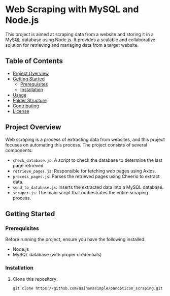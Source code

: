 # Web Scraping with MySQL and Node.js

This project is aimed at scraping data from a website and storing it in a MySQL database using Node.js. It provides a scalable and collaborative solution for retrieving and managing data from a target website.

## Table of Contents

- [Project Overview](#project-overview)
- [Getting Started](#getting-started)
  - [Prerequisites](#prerequisites)
  - [Installation](#installation)
- [Usage](#usage)
- [Folder Structure](#folder-structure)
- [Contributing](#contributing)
- [License](#license)

## Project Overview

Web scraping is a process of extracting data from websites, and this project focuses on automating this process. The project consists of several components:

- `check_database.js`: A script to check the database to determine the last page retrieved.
- `retrieve_pages.js`: Responsible for fetching web pages using Axios.
- `process_pages.js`: Parses the retrieved pages using Cheerio to extract data.
- `send_to_database.js`: Inserts the extracted data into a MySQL database.
- `scraper.js`: The main script that orchestrates the entire scraping process.

## Getting Started

### Prerequisites

Before running the project, ensure you have the following installed:

- Node.js
- MySQL database (with proper credentials)

### Installation

1. Clone this repository:

   ```shell
   git clone https://github.com/asinomasimple/panopticon_scraping.git
